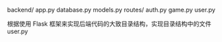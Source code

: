 backend/
    app.py
    database.py
    models.py
    routes/
        auth.py
        game.py
        user.py




根据使用 Flask 框架来实现后端代码的大致目录结构，实现目录结构中的文件user.py